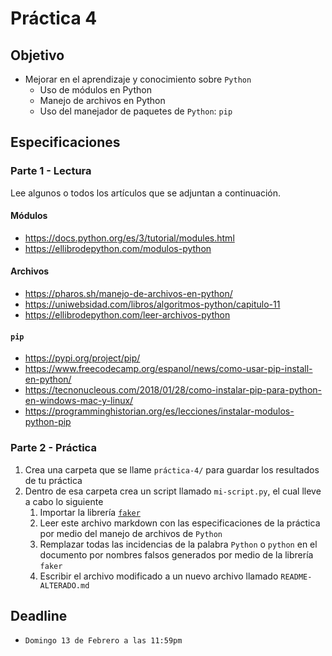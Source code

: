 # Práctica 4

## Objetivo

- Mejorar en el aprendizaje y conocimiento sobre `Python`
  - Uso de módulos en Python
  - Manejo de archivos en Python
  - Uso del manejador de paquetes de `Python`: `pip`

## Especificaciones

### Parte 1 - Lectura

Lee algunos o todos los artículos que se adjuntan a continuación.

#### Módulos

- <https://docs.python.org/es/3/tutorial/modules.html>
- <https://ellibrodepython.com/modulos-python>

#### Archivos

- <https://pharos.sh/manejo-de-archivos-en-python/>
- <https://uniwebsidad.com/libros/algoritmos-python/capitulo-11>
- <https://ellibrodepython.com/leer-archivos-python>

#### `pip`

- <https://pypi.org/project/pip/>
- <https://www.freecodecamp.org/espanol/news/como-usar-pip-install-en-python/>
- <https://tecnonucleous.com/2018/01/28/como-instalar-pip-para-python-en-windows-mac-y-linux/>
- <https://programminghistorian.org/es/lecciones/instalar-modulos-python-pip>

### Parte 2 - Práctica

1. Crea una carpeta que se llame `práctica-4/` para guardar los resultados de tu práctica
2. Dentro de esa carpeta crea un script llamado `mi-script.py`, el cual lleve a cabo lo siguiente
   1. Importar la librería [`faker`](https://faker.readthedocs.io/en/master/)
   2. Leer este archivo markdown con las especificaciones de la práctica por medio del manejo de archivos de `Python`
   3. Remplazar todas las incidencias de la palabra `Python` o `python` en el documento por nombres falsos generados por medio de la librería `faker`
   4. Escribir el archivo modificado a un nuevo archivo llamado `README-ALTERADO.md`

## Deadline

- `Domingo 13 de Febrero a las 11:59pm`
